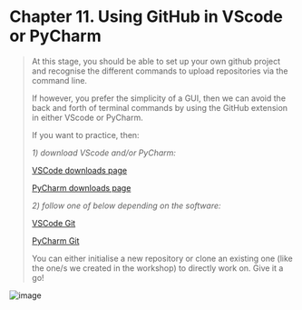# Chapter 11. Using GitHub in VScode or PyCharm

> At this stage, you should be able to set up your own github project and recognise the different commands to upload repositories via the command line.
>
> If however, you prefer the simplicity of a GUI, then we can avoid the back and forth of terminal commands by using the GitHub extension in either VScode or PyCharm. 
>
> If you want to practice, then:
>
> *1) download VScode and/or PyCharm:*
>
> [VSCode downloads page](https://code.visualstudio.com/download)
> 
> [PyCharm downloads page](https://www.jetbrains.com/pycharm/download)
>
>
> *2) follow one of below depending on the software:* 
>
> [VSCode Git](https://code.visualstudio.com/docs/sourcecontrol/overview#_git-support)
> 
> [PyCharm Git](https://www.jetbrains.com/help/pycharm/using-git-integration.html)
>
> You can either initialise a new repository or clone an existing one (like the one/s we created in the workshop) to directly work on. Give it a go!

![image](https://github.com/user-attachments/assets/948c603a-1bbf-42ca-ad05-927d3ba0dad7)




